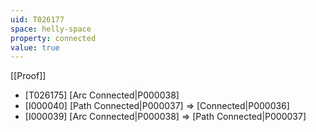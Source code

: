 ```yaml
---
uid: T026177
space: helly-space
property: connected
value: true
---
```

[[Proof]]

* [T026175] [Arc Connected|P000038]
* [I000040] [Path Connected|P000037] => [Connected|P000036]
* [I000039] [Arc Connected|P000038] => [Path Connected|P000037]

